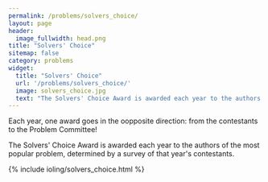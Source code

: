 ```yaml
---
permalink: /problems/solvers_choice/
layout: page
header:
  image_fullwidth: head.png
title: "Solvers' Choice"
sitemap: false
category: problems
widget:
  title: "Solvers' Choice"
  url: '/problems/solvers_choice/'
  image: solvers_choice.jpg
  text: "The Solvers' Choice Award is awarded each year to the authors of the most popular problem, determined by a survey of that year's contestants."
---
```


Each year, one award goes in the oopposite direction: from the contestants to the Problem Committee! 

The Solvers' Choice Award is awarded each year to the authors of the most popular problem, determined by a survey of that year's contestants.

{% include ioling/solvers_choice.html %}